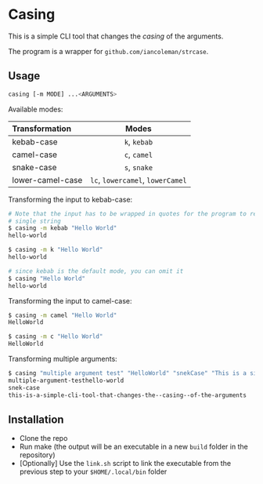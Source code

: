 # Casing

This is a simple CLI tool that changes the _casing_ of the arguments.

The program is a wrapper for `github.com/iancoleman/strcase`.

## Usage

```sh
casing [-m MODE] ...<ARGUMENTS>

```

Available modes:

| Transformation |    Modes     |
| :------------- | :----------: |
| kebab-case     | `k`, `kebab` |
| camel-case     | `c`, `camel` |
| snake-case     | `s`, `snake` |
| lower-camel-case     | `lc`, `lowercamel`, `lowerCamel` |

Transforming the input to kebab-case:

```sh
# Note that the input has to be wrapped in quotes for the program to recognize the argument as a
# single string
$ casing -m kebab "Hello World"
hello-world

$ casing -m k "Hello World"
hello-world

# since kebab is the default mode, you can omit it
$ casing "Hello World"
hello-world
```

Transforming the input to camel-case:

```sh
$ casing -m camel "Hello World"
HelloWorld

$ casing -m c "Hello World"
HelloWorld
```

Transforming multiple arguments:
```sh
$ casing "multiple argument test" "HelloWorld" "snekCase" "This is a simple CLI tool that changes the _casing_ of the arguments"
multiple-argument-testhello-world
snek-case
this-is-a-simple-cli-tool-that-changes-the--casing--of-the-arguments
```

## Installation

- Clone the repo
- Run make (the output will be an executable in a new `build` folder in the repository)
- \[Optionally\] Use the `link.sh` script to link the executable from the previous step to your `$HOME/.local/bin` folder